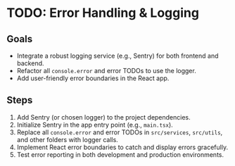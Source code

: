 # TODO: Error Handling & Logging

## Goals

- Integrate a robust logging service (e.g., Sentry) for both frontend and backend.
- Refactor all `console.error` and error TODOs to use the logger.
- Add user-friendly error boundaries in the React app.

## Steps

1. Add Sentry (or chosen logger) to the project dependencies.
2. Initialize Sentry in the app entry point (e.g., `main.tsx`).
3. Replace all `console.error` and error TODOs in `src/services`, `src/utils`, and other folders with logger calls.
4. Implement React error boundaries to catch and display errors gracefully.
5. Test error reporting in both development and production environments.
